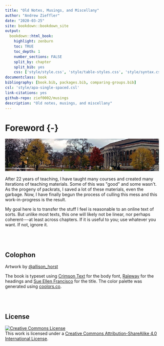 ```yaml
--- 
title: "Old Notes, Musings, and Miscellany"
author: "Andrew Zieffler"
date: "2020-03-25"
site: bookdown::bookdown_site
output: 
  bookdown::html_book:
    highlight: zenburn
    toc: TRUE
    toc_depth: 1
    number_sections: FALSE
    split_by: chapter
    split_bib: yes
    css: ['style/style.css', 'style/table-styles.css', 'style/syntax.css', 'style/navbar.css']
documentclass: book
bibliography: [book.bib, packages.bib, comparing-groups.bib]
csl: 'style/apa-single-spaced.csl'
link-citations: yes
github-repo: zief0002/musings
description: "Old notes, musings, and miscellany"
---
```




              
              






# Foreword {-}

<img src="figs/umn-building-fall.jpg" class="cover" />

After 22 years of teaching, I have taught many courses and created many iterations of teaching materials. Some of this was "good" and some wasn't. As the progeny of packrats, I saved a lot of these materials, even the garbage. Now, I have finally begun the process of culling this mess and this work-in-progress is the result.

My goal here is to transfer the stuff I feel is reasonable to an online text of sorts. But unlike most texts, this one will likely not be linear, nor perhaps coherent---at least across chapters. If it is useful to you; use whatever you want. If not, ignore it.


<!-- ## Table Test -->

<!-- ```{r echo=FALSE, message=FALSE, warning=FALSE} -->
<!-- # Load libraries -->
<!-- library(knitr) -->
<!-- library(kableExtra) -->
<!-- library(tidyverse) -->

<!-- data.frame( -->
<!--   Measure = c("Peer rating", "Acceptance rate for Ph.D. students", "Enrollment",  -->
<!--               "GRE score (verbal)", "GRE score (quantitative)"), -->
<!--   Mean = c(3.3, 40.1, 969.8, 154.9, 151.0), -->
<!--   SD = c(0.5, 20.2, 664.9, 3.7, 4.4) -->
<!-- ) %>% -->
<!--   kable( -->
<!--     format = "html", -->
<!--     escape = FALSE, -->
<!--     col.names = c("Measure", "*M*", "*SD*"), -->
<!--     align = c("l", "c", "c"), -->
<!--     caption = "<br/>Means and Standard Deviations for Five Measures of Graduate Programs of Education", -->
<!--     table.attr = "style='width:60%;'" -->
<!--     ) %>% -->
<!--   kable_styling() %>% -->
<!--   row_spec(row = 0, align = "c") -->
<!-- ``` -->

<!-- ## Figure Test -->

<!-- ```{r message=FALSE, echo=FALSE, fig.topcaption=TRUE, fig.cap='Histogram of the age distribution.', fig.width=5, fig.height=4} -->
<!-- # Import data -->
<!-- vlss = read_csv("https://raw.githubusercontent.com/zief0002/musings/master/data/vlss-age.csv") -->

<!-- ggplot(data = vlss, aes(x = Age)) + -->
<!--   geom_histogram(color = "black", fill = "skyblue") + -->
<!--   theme_bw() -->
<!-- ``` -->

<br /><br />

## Colophon

Artwork by [&commat;allison_horst](https://twitter.com/allison_horst)

The book is typeset using [Crimson Text](https://fonts.google.com/specimen/Crimson+Text) for the body font, [Raleway](https://fonts.google.com/specimen/Raleway) for the headings and [Sue Ellen Francisco](https://fonts.google.com/specimen/Sue+Ellen+Francisco) for the title. The color palette was generated using [coolors.co](https://coolors.co/).

<br /><br />

## License

<a rel="license" href="http://creativecommons.org/licenses/by-sa/4.0/"><img alt="Creative Commons License" style="border-width:0" src="https://i.creativecommons.org/l/by-sa/4.0/88x31.png" class="center-image" /></a><br />This work is licensed under a <a rel="license" href="http://creativecommons.org/licenses/by-sa/4.0/">Creative Commons Attribution-ShareAlike 4.0 International License</a>.

